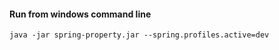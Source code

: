 #### Run from windows command line

    java -jar spring-property.jar --spring.profiles.active=dev

    